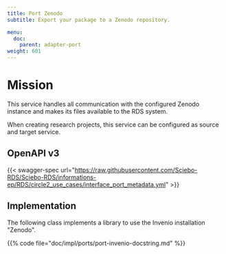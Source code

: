 ```yaml
---
title: Port Zenodo
subtitle: Export your package to a Zenodo repository.

menu:
  doc:
    parent: adapter-port
weight: 601
---
```


# Mission

This service handles all communication with the configured Zenodo instance and makes its files available to the RDS system.

When creating research projects, this service can be configured as source and target service.

## OpenAPI v3

{{< swagger-spec url="https://raw.githubusercontent.com/Sciebo-RDS/Sciebo-RDS/informations-ep/RDS/circle2_use_cases/interface_port_metadata.yml" >}}

## Implementation

The following class implements a library to use the Invenio installation "Zenodo".

{{% code file="doc/impl/ports/port-invenio-docstring.md" %}}
